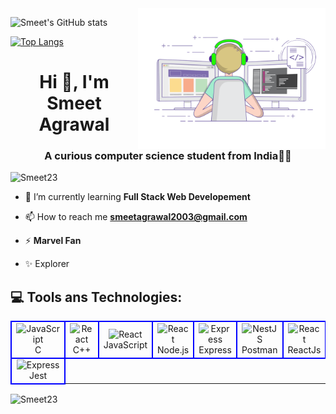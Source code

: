 <img align="right" alt="GIF" src="https://raw.githubusercontent.com/devSouvik/devSouvik/master/gif3.gif" width="300"/>

![Smeet's GitHub stats](https://github-readme-stats.vercel.app/api?username=Smeet23&hide=issues,stars&show_icons=true&rank_icon=github&theme=codeSTACKr)


[//]: <> (  &hide=stars,commits,prs,issues,contribs  )

[//]: <> (  GitHub Readme Stats comes with several built-in themes e.g. dark, radical, merko, gruvbox, tokyonight, onedark, cobalt, synthwave, highcontrast, dracula )

[![Top Langs](https://github-readme-stats.vercel.app/api/top-langs/?username=Smeet23&layout=compact)](https://github.com/anuraghazra/github-readme-stats)


<h1 align="center">Hi 👋, I'm Smeet Agrawal</h1>
<h3 align="center">A curious computer science student from India👨‍💻</h3>

<p align="left"> <img src="https://komarev.com/ghpvc/?username=Smeet23&label=Profile%20views&color=0e75b6&style=flat" alt="Smeet23" /> </p>



- 🌱 I’m currently learning **Full Stack  Web Developement**

- 📫 How to reach me **smeetagrawal2003@gmail.com**

- ⚡ **Marvel Fan**
- ✨ Explorer

## 💻 Tools ans Technologies:
<table>
<tr>
<td align="center" width="96" style="border:2px solid blue">
        <img src="https://skillicons.dev/icons?i=c" width="60" height="60" padding="5" alt="JavaScript" />
        <br>C</br>
</td>
<td align="center" width="96" style="border:2px solid blue">
        <img src="https://skillicons.dev/icons?i=cpp" width="60" height="60" padding="5" alt="React" />
        <br>C++</br>
</td>

<td align="center" width="96" style="border:2px solid blue">
        <img src="https://skillicons.dev/icons?i=javascript" width="60" height="60" padding="5" alt="React" />
        <br>JavaScript</br>
</td>
<td align="center" width="96" style="border:2px solid blue">
        <img src="https://skillicons.dev/icons?i=nodejs" width="60" height="60" padding="5" alt="React"  />
        <br>Node.js</br>
</td>
<td align="center" width="96" style="border:2px solid blue">
        <img src="https://skillicons.dev/icons?i=express" width="60" height="60" padding="5" alt="Express" />
        <br>Express</br>
</td>

<td align="center" width="96" style="border:2px solid blue">
        <img src="https://skillicons.dev/icons?i=postman" width="60" height="60" padding="5" alt="NestJS" />
        <br>Postman</br>
</td>
<td align="center" width="96" style="border:2px solid blue">
        <img src="https://skillicons.dev/icons?i=react" width="60" height="60" padding="5" alt="React" />
        <br>ReactJs</br>
</td>

<td align="center" width="96" style="border:2px solid blue">
        <img src="https://skillicons.dev/icons?i=mongodb" width="60" height="60" padding="5" alt="Node.js" />
        <br>MongoDB</br>
</td>

<td align="center" width="96" style="border:2px solid blue">
        <img src="https://skillicons.dev/icons?i=postgres" width="60" height="60" padding="5" alt="Express" />
        <br>PostgreSQL</br>
</td>
</tr>
<tr>
<td align="center" width="96" style="border:2px solid blue">
        <img src="https://skillicons.dev/icons?i=jest" width="60" height="60" padding="5" alt="Express" />
        <br>Jest</br>
</td>

</td>
</tr>

</table>






<p><img align="center" src="https://github-readme-streak-stats.herokuapp.com/?user=Smeet23&" alt="Smeet23" /></p>

[//]: <> (just for checking)
